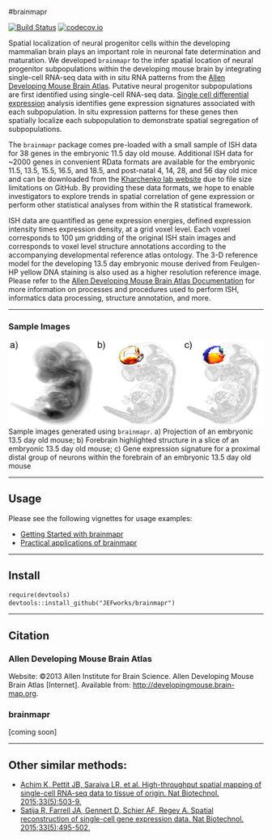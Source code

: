#brainmapr 

[![Build Status](https://travis-ci.org/JEFworks/brainmapr.svg?branch=master)](https://travis-ci.org/JEFworks/brainmapr) [![codecov.io](http://codecov.io/github/JEFworks/brainmapr/coverage.svg?branch=master)](http://codecov.io/github/JEFworks/brainmapr?branch=master)  

Spatial localization of neural progenitor cells within the developing mammalian brain plays an important role in neuronal fate determination and maturation. We developed `brainmapr` to the infer spatial location of neural progenitor subpopulations within the developing mouse brain by integrating single-cell RNA-seq data with in situ RNA patterns from the [Allen Developing Mouse Brain Atlas](http://mouse.brain-map.org/). Putative neural progenitor subpopulations are first identified using single-cell RNA-seq data. [Single cell differential expression](http://pklab.med.harvard.edu/scde/index.html) analysis identifies gene expression signatures associated with each subpopulation. In situ expression patterns for these genes then spatially localize each subpopulation to demonstrate spatial segregation of subpopulations. 

The `brainmapr` package comes pre-loaded with a small sample of ISH data for 38 genes in the embryonic 11.5 day old mouse. Additional ISH data for ~2000 genes in convenient RData formats are available for the embryonic 11.5, 13.5, 15.5, 16.5, and 18.5, and post-natal 4, 14, 28, and 56 day old mice and can be downloaded from the [Kharchenko lab website](http://pklab.med.harvard.edu/jean/brainmapr/data-raw/) due to file size limitations on GitHub. By providing these data formats, we hope to enable investigators to explore trends in spatial correlation of gene expression or perform other statistical analyses from within the R statistical framework. 

ISH data are quantified as gene expression energies, defined expression intensity times expression density, at a grid voxel level. Each voxel corresponds to 100 µm gridding of the original ISH stain images and corresponds to voxel level structure annotations according to the accompanying developmental reference atlas ontology. The 3-D reference model for the developing 13.5 day embryonic mouse derived from Feulgen-HP yellow DNA staining is also used as a higher resolution reference image. Please refer to the [Allen Developing Mouse Brain Atlas Documentation](http://help.brain-map.org/display/mousebrain/Documentation) for more information on processes and procedures used to perform ISH, informatics data processing, structure annotation, and more. 

---

### Sample Images

![](sample/mouse_compiled.png)  
Sample images generated using `brainmapr`. a) Projection of an embryonic 13.5 day old mouse; b) Forebrain highlighted structure in a slice of an embryonic 13.5 day old mouse; c) Gene expression signature for a proximal distal group of neurons within the forebrain of an embryonic 13.5 day old mouse  

---

## Usage

Please see the following vignettes for usage examples:  
- [Getting Started with brainmapr](vignettes/brainmapr-vignette.md) 
- [Practical applications of brainmapr](vignettes/pagoda-vignette.md)  

---

## Install
```
require(devtools)
devtools::install_github("JEFworks/brainmapr")
```

---

## Citation

### Allen Developing Mouse Brain Atlas

Website: ©2013 Allen Institute for Brain Science. Allen Developing Mouse Brain Atlas [Internet]. Available from: http://developingmouse.brain-map.org.

### brainmapr
[coming soon]

---

## Other similar methods:  
- [Achim K, Pettit JB, Saraiva LR, et al. High-throughput spatial mapping of single-cell RNA-seq data to tissue of origin. Nat Biotechnol. 2015;33(5):503-9.](http://www.ncbi.nlm.nih.gov/pubmed/25867922)  
- [Satija R, Farrell JA, Gennert D, Schier AF, Regev A. Spatial reconstruction of single-cell gene expression data. Nat Biotechnol. 2015;33(5):495-502.](http://www.ncbi.nlm.nih.gov/pubmed/25867923)  




